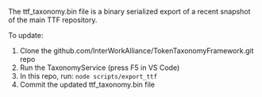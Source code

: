 The ttf_taxonomy.bin file is a binary serialized export of a recent snapshot of the main
TTF repository.

To update:
1. Clone the github.com/InterWorkAlliance/TokenTaxonomyFramework.git repo
2. Run the TaxonomyService (press F5 in VS Code)
3. In this repo, run: `node scripts/export_ttf`
4. Commit the updated ttf_taxonomy.bin file
